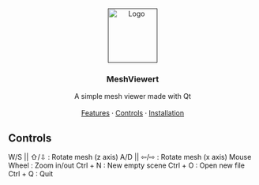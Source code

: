 <br />
<p align="center">
  <a href="">
    <img src="git-readme-pics/ico_git.png" alt="Logo" width="100" height="110">
  </a>
  <h3 align="center">MeshViewert</h3>
   <p align="center">
      A simple mesh viewer made with Qt
      <br> <br>
      <a href="#features">Features</a>
      ·
      <a href="#controls">Controls</a>
      ·
      <a href="#features">Installation</a>
    </p>
 </p>

## Controls
W/S || ⇧/⇩	: Rotate mesh (z axis)
A/D || ⇦/⇨	: Rotate mesh (x axis)
Mouse Wheel	: Zoom in/out
Ctrl + N	  : New empty scene
Ctrl + O	  : Open new file
Ctrl + Q	  : Quit

